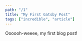 ```yaml
---
path: "/1"
title: "My First Gatsby Post"
tags: ["incredible", "article"]
---
```


Oooooh-weeee, my first blog post!
